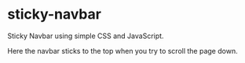 # sticky-navbar
Sticky Navbar using simple CSS and JavaScript.

Here the navbar sticks to the top when you try to scroll the page down.

